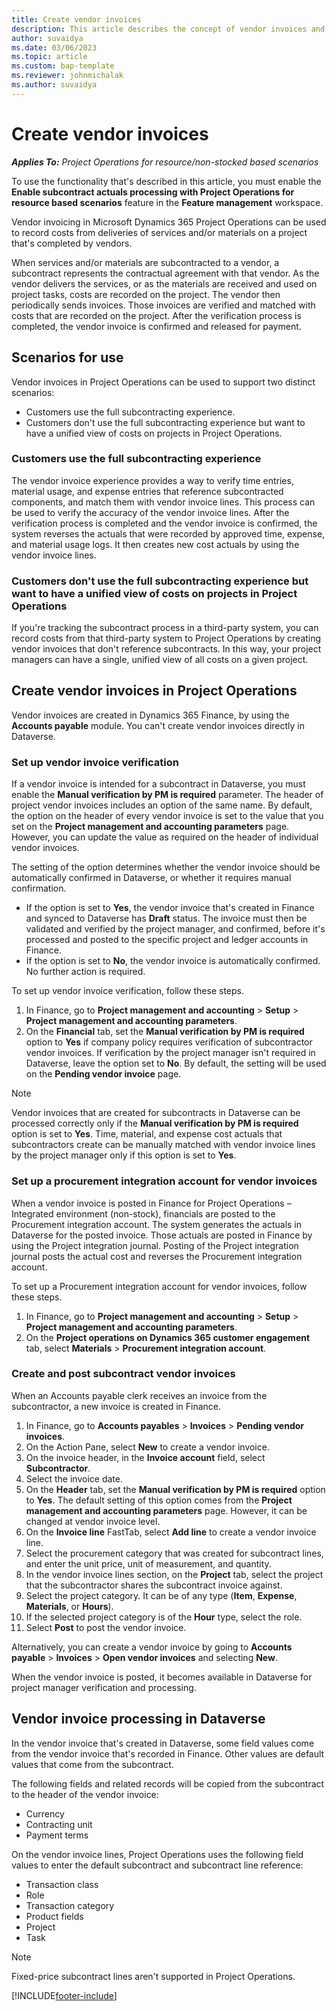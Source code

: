 ```yaml
---
title: Create vendor invoices
description: This article describes the concept of vendor invoices and explains how to create them in Microsoft Dynamics 365 Project Operations.
author: suvaidya
ms.date: 03/06/2023
ms.topic: article
ms.custom: bap-template
ms.reviewer: johnmichalak
ms.author: suvaidya
---
```


# Create vendor invoices

_**Applies To:** Project Operations for resource/non-stocked based scenarios_

To use the functionality that's described in this article, you must enable the **Enable subcontract actuals processing with Project Operations for resource based scenarios** feature in the **Feature management** workspace.

Vendor invoicing in Microsoft Dynamics 365 Project Operations can be used to record costs from deliveries of services and/or materials on a project that's completed by vendors.

When services and/or materials are subcontracted to a vendor, a subcontract represents the contractual agreement with that vendor. As the vendor delivers the services, or as the materials are received and used on project tasks, costs are recorded on the project. The vendor then periodically sends invoices. Those invoices are verified and matched with costs that are recorded on the project. After the verification process is completed, the vendor invoice is confirmed and released for payment.

## Scenarios for use

Vendor invoices in Project Operations can be used to support two distinct scenarios:

- Customers use the full subcontracting experience.
- Customers don't use the full subcontracting experience but want to have a unified view of costs on projects in Project Operations.

### Customers use the full subcontracting experience

The vendor invoice experience provides a way to verify time entries, material usage, and expense entries that reference subcontracted components, and match them with vendor invoice lines. This process can be used to verify the accuracy of the vendor invoice lines. After the verification process is completed and the vendor invoice is confirmed, the system reverses the actuals that were recorded by approved time, expense, and material usage logs. It then creates new cost actuals by using the vendor invoice lines.

### Customers don't use the full subcontracting experience but want to have a unified view of costs on projects in Project Operations

If you're tracking the subcontract process in a third-party system, you can record costs from that third-party system to Project Operations by creating vendor invoices that don't reference subcontracts. In this way, your project managers can have a single, unified view of all costs on a given project.

## Create vendor invoices in Project Operations

Vendor invoices are created in Dynamics 365 Finance, by using the **Accounts payable** module. You can't create vendor invoices directly in Dataverse.

### Set up vendor invoice verification

If a vendor invoice is intended for a subcontract in Dataverse, you must enable the **Manual verification by PM is required** parameter. The header of project vendor invoices includes an option of the same name. By default, the option on the header of every vendor invoice is set to the value that you set on the **Project management and accounting parameters** page. However, you can update the value as required on the header of individual vendor invoices.

The setting of the option determines whether the vendor invoice should be automatically confirmed in Dataverse, or whether it requires manual confirmation.

- If the option is set to **Yes**, the vendor invoice that's created in Finance and synced to Dataverse has **Draft** status. The invoice must then be validated and verified by the project manager, and confirmed, before it's processed and posted to the specific project and ledger accounts in Finance.
- If the option is set to **No**, the vendor invoice is automatically confirmed. No further action is required.

To set up vendor invoice verification, follow these steps.

1. In Finance, go to **Project management and accounting** \> **Setup** \> **Project management and accounting parameters**.
1. On the **Financial** tab, set the **Manual verification by PM is required** option to **Yes** if company policy requires verification of subcontractor vendor invoices. If verification by the project manager isn't required in Dataverse, leave the option set to **No**. By default, the setting will be used on the **Pending vendor invoice** page.

> [!NOTE]
> Vendor invoices that are created for subcontracts in Dataverse can be processed correctly only if the **Manual verification by PM is required** option is set to **Yes**. Time, material, and expense cost actuals that subcontractors create can be manually matched with vendor invoice lines by the project manager only if this option is set to **Yes**.

### Set up a procurement integration account for vendor invoices

When a vendor invoice is posted in Finance for Project Operations – Integrated environment (non-stock), financials are posted to the Procurement integration account. The system generates the actuals in Dataverse for the posted invoice. Those actuals are posted in Finance by using the Project integration journal. Posting of the Project integration journal posts the actual cost and reverses the Procurement integration account.

To set up a Procurement integration account for vendor invoices, follow these steps.

1. In Finance, go to **Project management and accounting** \> **Setup** \> **Project management and accounting parameters**.
1. On the **Project operations on Dynamics 365 customer engagement** tab, select **Materials** \> **Procurement integration account**.

### Create and post subcontract vendor invoices

When an Accounts payable clerk receives an invoice from the subcontractor, a new invoice is created in Finance.

1. In Finance, go to **Accounts payables** \> **Invoices** \> **Pending vendor invoices**.
1. On the Action Pane, select **New** to create a vendor invoice.
1. On the invoice header, in the **Invoice account** field, select **Subcontractor**.
1. Select the invoice date.
1. On the **Header** tab, set the **Manual verification by PM is required** option to **Yes**. The default setting of this option comes from the **Project management and accounting parameters** page. However, it can be changed at vendor invoice level.
1. On the **Invoice line** FastTab, select **Add line** to create a vendor invoice line.
1. Select the procurement category that was created for subcontract lines, and enter the unit price, unit of measurement, and quantity.
1. In the vendor invoice lines section, on the **Project** tab, select the project that the subcontractor shares the subcontract invoice against.
1. Select the project category. It can be of any type (**Item**, **Expense**, **Materials**, or **Hours**).
1. If the selected project category is of the **Hour** type, select the role.
1. Select **Post** to post the vendor invoice.

Alternatively, you can create a vendor invoice by going to **Accounts payable** \> **Invoices** \> **Open vendor invoices** and selecting **New**.

When the vendor invoice is posted, it becomes available in Dataverse for project manager verification and processing.

## Vendor invoice processing in Dataverse

In the vendor invoice that's created in Dataverse, some field values come from the vendor invoice that's recorded in Finance. Other values are default values that come from the subcontract.

The following fields and related records will be copied from the subcontract to the header of the vendor invoice:

- Currency
- Contracting unit
- Payment terms

On the vendor invoice lines, Project Operations uses the following field values to enter the default subcontract and subcontract line reference:

- Transaction class
- Role
- Transaction category
- Product fields
- Project
- Task

> [!NOTE]
> Fixed-price subcontract lines aren't supported in Project Operations.

[!INCLUDE[footer-include](../includes/footer-banner.md)]
